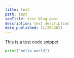 ```yaml
---
title: test
path: test
seoTitle: test blog post
description: test description
date_published: 11/20/2021
---
```


This is a test code snippet

```python
print("hello world")
```
